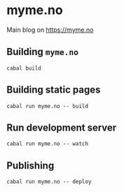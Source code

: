 # myme.no

Main blog on https://myme.no

## Building `myme.no`

`cabal build`

## Building static pages

`cabal run myme.no -- build`

## Run development server

`cabal run myme.no -- watch`

## Publishing

`cabal run myme.no -- deploy`
